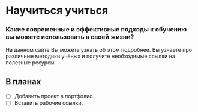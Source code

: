 # Научиться учиться
### Какие современные и эффективные подходы к обучению вы можете использовать в своей жизни?  
На данном сайте Вы можете узнать об этом подробнее. Вы узнаете про различные методики учёных и получите необходимые ссылки на полезные ресурсы.
## В планах
- [ ] Добавить проект в портфолио.
- [ ] Вставить рабочие ссылки.

